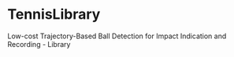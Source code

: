 # TennisLibrary
Low-cost Trajectory-Based Ball Detection for Impact Indication and Recording - Library
